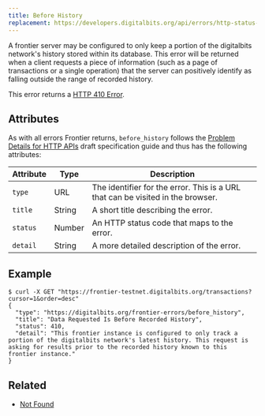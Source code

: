 ```yaml
---
title: Before History
replacement: https://developers.digitalbits.org/api/errors/http-status-codes/frontier-specific/
---
```


A frontier server may be configured to only keep a portion of the digitalbits network's history stored
within its database.  This error will be returned when a client requests a piece of information
(such as a page of transactions or a single operation) that the server can positively identify as
falling outside the range of recorded history.

This error returns a
[HTTP 410 Error](https://developer.mozilla.org/en-US/docs/Web/HTTP/Response_codes).

## Attributes

As with all errors Frontier returns, `before_history` follows the
[Problem Details for HTTP APIs](https://tools.ietf.org/html/draft-ietf-appsawg-http-problem-00)
draft specification guide and thus has the following attributes:

| Attribute   | Type   | Description                                                                     |
| ----------- | ------ | ------------------------------------------------------------------------------- |
| `type`      | URL    | The identifier for the error.  This is a URL that can be visited in the browser.|
| `title`     | String | A short title describing the error.                                             |
| `status`    | Number | An HTTP status code that maps to the error.                                     |
| `detail`    | String | A more detailed description of the error.                                       |

## Example

```shell
$ curl -X GET "https://frontier-testnet.digitalbits.org/transactions?cursor=1&order=desc"
{
  "type": "https://digitalbits.org/frontier-errors/before_history",
  "title": "Data Requested Is Before Recorded History",
  "status": 410,
  "detail": "This frontier instance is configured to only track a portion of the digitalbits network's latest history. This request is asking for results prior to the recorded history known to this frontier instance."
}
```

## Related

- [Not Found](./not-found.md)
